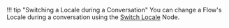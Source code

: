 !!! tip "Switching a Locale during a Conversation"
    You can change a Flow's Locale during a conversation using the [Switch Locale](https://docs.cognigy.com/ai/build/node-reference/logic/switch-locale/) Node.
